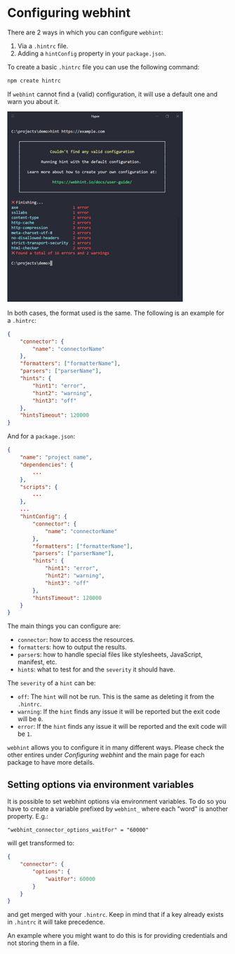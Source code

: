 # Configuring webhint

There are 2 ways in which you can configure `webhint`:

1. Via a `.hintrc` file.
1. Adding a `hintConfig` property in your `package.json`.

To create a basic `.hintrc` file you can use the following command:

```bash
npm create hintrc
```

If `webhint` cannot find a (valid) configuration, it will use a default
one and warn you about it.

![webhint default configuration warning](images/default-config.png)

In both cases, the format used is the same. The following is an example
for a `.hintrc`:

```json
{
    "connector": {
        "name": "connectorName"
    },
    "formatters": ["formatterName"],
    "parsers": ["parserName"],
    "hints": {
        "hint1": "error",
        "hint2": "warning",
        "hint3": "off"
    },
    "hintsTimeout": 120000
}
```

And for a `package.json`:

```json
{
    "name": "project name",
    "dependencies": {
        ...
    },
    "scripts": {
        ...
    },
    ...
    "hintConfig": {
        "connector": {
            "name": "connectorName"
        },
        "formatters": ["formatterName"],
        "parsers": ["parserName"],
        "hints": {
            "hint1": "error",
            "hint2": "warning",
            "hint3": "off"
        },
        "hintsTimeout": 120000
    }
}
```

The main things you can configure are:

* `connector`:  how to access the resources.
* `formatter`s: how to output the results.
* `parser`s: how to handle special files like stylesheets, JavaScript,
  manifest, etc.
* `hint`s: what to test for and the `severity` it should have.

The `severity` of a `hint` can be:

* `off`: The `hint` will not be run. This is the same as deleting it
  from the `.hintrc`.
* `warning`: If the `hint` finds any issue it will be reported but the
  exit code will be `0`.
* `error`: If the `hint` finds any issue it will be reported and the
  exit code will be `1`.

`webhint` allows you to configure it in many different ways. Please
check the other entires under _Configuring webhint_ and the main page
for each package to have more details.

## Setting options via environment variables

It is possible to set webhint options via environment variables. To do
so you have to create a variable prefixed by `webhint_` where each
"word" is another property. E.g.:

```text
"webhint_connector_options_waitFor" = "60000"
```

will get transformed to:

```json
{
    "connector": {
        "options": {
            "waitFor": 60000
        }
    }
}
```

and get merged with your `.hintrc`. Keep in mind that if a key already
exists in `.hintrc` it will take precedence.

An example where you might want to do this is for providing credentials
and not storing them in a file.
